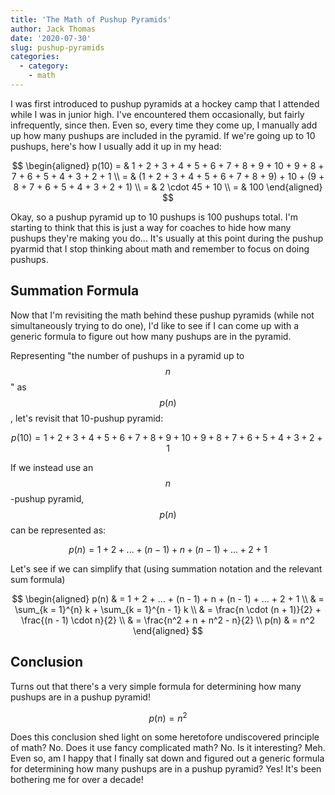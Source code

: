 ```yaml
---
title: 'The Math of Pushup Pyramids'
author: Jack Thomas
date: '2020-07-30'
slug: pushup-pyramids
categories:
  - category:
    - math
---
```


I was first introduced to pushup pyramids at a hockey camp that I attended while I was in junior high. I've encountered them occasionally, but fairly infrequently, since then. Even so, every time they come up, I manually add up how many pushups are included in the pyramid. If we're going up to 10 pushups, here's how I usually add it up in my head:

$$
\begin{aligned}
p(10) = & 1 + 2 + 3 + 4 + 5 + 6 + 7 + 8 + 9 + 10 + 9 + 8 + 7 + 6 + 5 + 4 + 3 + 2 + 1 \\
= & (1 + 2 + 3 + 4 + 5 + 6 + 7 + 8 + 9) + 10 + (9 + 8 + 7 + 6 + 5 + 4 + 3 + 2 + 1) \\
= & 2 \cdot 45 + 10 \\
= & 100
\end{aligned}
$$

Okay, so a pushup pyramid up to 10 pushups is 100 pushups total. I'm starting to think that this is just a way for coaches to hide how many pushups they're making you do... It's usually at this point during the pushup pyarmid that I stop thinking about math and remember to focus on doing pushups.

## Summation Formula

Now that I'm revisiting the math behind these pushup pyramids (while not simultaneously trying to do one), I'd like to see if I can come up with a generic formula to figure out how many pushups are in the pyramid.

Representing "the number of pushups in a pyramid up to $$n$$" as $$p(n)$$, let's revisit that 10-pushup pyramid:

$$
p(10) = 1 + 2 + 3 + 4 + 5 + 6 + 7 + 8 + 9 + 10 + 9 + 8 + 7 + 6 + 5 + 4 + 3 + 2 + 1
$$

If we instead use an $$n$$-pushup pyramid, $$p(n)$$ can be represented as:

$$
p(n) = 1 + 2 + ... + (n - 1) + n + (n - 1) + ... + 2 + 1
$$

Let's see if we can simplify that (using summation notation and the relevant sum formula)

$$
\begin{aligned}
p(n) & = 1 + 2 + ... + (n - 1) + n + (n - 1) + ... + 2 + 1 \\
     & = \sum_{k = 1}^{n} k + \sum_{k = 1}^{n - 1} k \\
     & = \frac{n \cdot (n + 1)}{2} + \frac{(n - 1) \cdot n}{2} \\
     & = \frac{n^2 + n + n^2 - n}{2} \\
p(n) & = n^2
\end{aligned}
$$

## Conclusion

Turns out that there's a very simple formula for determining how many pushups are in a pushup pyramid!

$$
p(n) = n^2
$$

Does this conclusion shed light on some heretofore undiscovered principle of math? No. Does it use fancy complicated math? No. Is it interesting? Meh. Even so, am I happy that I finally sat down and figured out a generic formula for determining how many pushups are in a pushup pyramid? Yes! It's been bothering me for over a decade!
